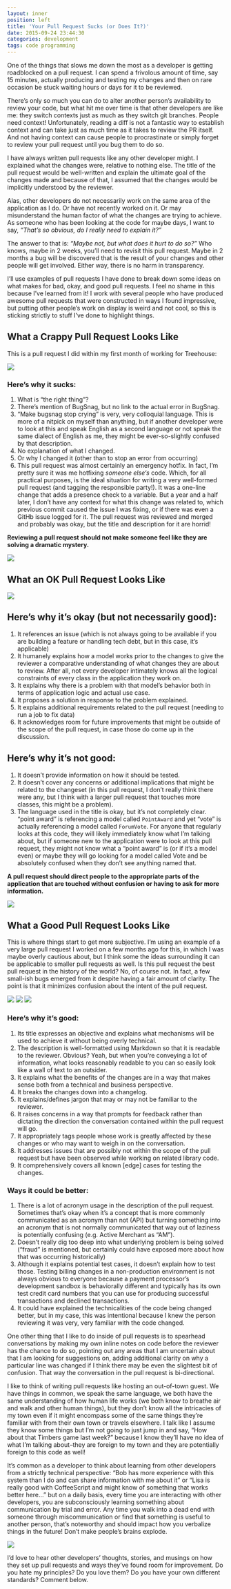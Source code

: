 ```yaml
---
layout: inner
position: left
title: 'Your Pull Request Sucks (or Does It?)'
date: 2015-09-24 23:44:30
categories: development
tags: code programming
---
```


One of the things that slows me down the most as a developer is getting roadblocked on a pull request. I can spend a frivolous amount of time, say 15 minutes, actually producing and testing my changes and then on rare occasion be stuck waiting hours or days for it to be reviewed.

There’s only so much you can do to alter another person’s availability to review your code, but what hit me over time is that other developers are like me: they switch contexts just as much as they switch git branches. People need context! Unfortunately, reading a diff is not a fantastic way to establish context and can take just as much time as it takes to review the PR itself. And not having context can cause people to procrastinate or simply forget to review your pull request until you bug them to do so.

I have always written pull requests like any other developer might. I explained what the changes were, relative to nothing else. The title of the pull request would be well-written and explain the ultimate goal of the changes made and because of that, I assumed that the changes would be implicitly understood by the reviewer.

Alas, other developers do not necessarily work on the same area of the application as I do. Or have not recently worked on it. Or may misunderstand the human factor of what the changes are trying to achieve.  As someone who has been looking at the code for maybe days, I want to say, _“That’s so obvious, do I really need to explain it?”_

The answer to that is: _“Maybe not, but what does it hurt to do so?”_ Who knows, maybe in 2 weeks, you’ll need to revisit this pull request. Maybe in 2 months a bug will be discovered that is the result of your changes and other people will get involved. Either way, there is no harm in transparency.

I’ll use examples of pull requests I have done to break down some ideas on what makes for bad, okay, and good pull requests. I feel no shame in this because I’ve learned from it! I work with several people who have produced awesome pull requests that were constructed in ways I found impressive, but putting other people’s work on display is weird and not cool, so this is sticking strictly to stuff I’ve done to highlight things.

## What a Crappy Pull Request Looks Like

This is a pull request I did within my first month of working for Treehouse:

![](https://s3.amazonaws.com/aimeeault.com/Screen-Shot-2015-09-24-at-2.29.28-PM.png)

### Here’s why it sucks:

1. What is “the right thing”?
2. There’s mention of BugSnag, but no link to the actual error in BugSnag.
3. “Make bugsnag stop crying” is very, very colloquial language. This is more of a nitpick on myself than anything, but if another developer were to look at this and speak English as a second language or not speak the same dialect of English as me, they might be ever-so-slightly confused by that description.
4. No explanation of what I changed.
5. Or why I changed it (other than to stop an error from occurring)
6. This pull request was almost certainly an emergency hotfix. In fact, I’m pretty sure it was me hotfixing _someone else‘s_ code. Which, for all practical purposes, is the ideal situation for writing a very well-formed pull request (and tagging the responsible party!). It was a one-line change that adds a presence check to a variable. But a year and a half later, I don’t have any context for what this change was related to, which previous commit caused the issue I was fixing, or if there was even a GitHb issue logged for it. The pull request was reviewed and merged and probably was okay, but the title and description for it are horrid!

**Reviewing a pull request should not make someone feel like they are solving a dramatic mystery.**

![](https://s3.amazonaws.com/aimeeault.com/tumblr_nuh1vgNaCo1qbzzgco1_1280.gif)

## What an OK Pull Request Looks Like

![](https://s3.amazonaws.com/aimeeault.com/Screen-Shot-2015-09-24-at-2.37.33-PM-1024x669.png)

## Here’s why it’s okay (but not necessarily good):

1. It references an issue (which is not always going to be available if you are building a feature or handling tech debt, but in this case, it’s applicable)
2. It humanely explains how a model works prior to the changes to give the reviewer a comparative understanding of what changes they are about to review. After all, not every developer intimately knows all the logical constraints of every class in the application they work on.
3. It explains why there is a problem with that model’s behavior both in terms of application logic and actual use case.
4. It proposes a solution in response to the problem explained.
5. It explains additional requirements related to the pull request (needing to run a job to fix data)
6. It acknowledges room for future improvements that might be outside of the scope of the pull request, in case those do come up in the discussion.

## Here’s why it’s not good:

1. It doesn’t provide information on how it should be tested.
2. It doesn’t cover any concerns or additional implications that might be related to the changeset (in this pull request, I don’t really think there were any, but I think with a larger pull request that touches more classes, this might be a problem).
3. The language used in the title is okay, but it’s not completely clear. “point award” is referencing a model called `PointAward` and yet “vote” is actually referencing a model called `ForumVote`. For anyone that regularly looks at this code, they will likely immediately know what I’m talking about, but if someone new to the application were to look at this pull request, they might not know what a “point award” is (or if it’s a model even) or maybe they will go looking for a model called Vote and be absolutely confused when they don’t see anything named that.

**A pull request should direct people to the appropriate parts of the application that are touched without confusion or having to ask for more information.**

![](https://s3.amazonaws.com/aimeeault.com/anigif_enhanced-buzz-4693-1416329884-4.gif)

## What a Good Pull Request Looks Like

This is where things start to get more subjective. I’m using an example of a very large pull request I worked on a few months ago for this, in which I was maybe overly cautious about, but I think some the ideas surrounding it can be applicable to smaller pull requests as well. Is this pull request the best pull request in the history of the world? No, of course not. In fact, a few small-ish bugs emerged from it despite having a fair amount of clarity. The point is that it minimizes confusion about the intent of the pull request.

![](https://s3.amazonaws.com/aimeeault.com/Screen-Shot-2015-09-24-at-2.54.49-PM-1024x231.png)
![](https://s3.amazonaws.com/aimeeault.com/Screen-Shot-2015-09-24-at-2.57.01-PM-1024x967.png)
![](https://s3.amazonaws.com/aimeeault.com/Screen-Shot-2015-09-24-at-2.57.29-PM-1024x810.png)

### Here’s why it’s good:

1. Its title expresses an objective and explains what mechanisms will be used to achieve it without being overly technical.
2. The description is well-formatted using Markdown so that it is readable to the reviewer. Obvious? Yeah, but when you’re conveying a lot of information, what looks reasonably readable to you can so easily look like a wall of text to an outsider.
3. It explains what the benefits of the changes are in a way that makes sense both from a technical and business perspective.
4. It breaks the changes down into a changelog.
5. It explains/defines jargon that may or may not be familiar to the reviewer.
6. It raises concerns in a way that prompts for feedback rather than dictating the direction the conversation contained within the pull request will go.
7. It appropriately tags people whose work is greatly affected by these changes or who may want to weigh in on the conversation.
8. It addresses issues that are possibly not within the scope of the pull request but have been observed while working on related library code.
9. It comprehensively covers all known [edge] cases for testing the changes.

### Ways it could be better:

1. There is a lot of acronym usage in the description of the pull request. Sometimes that’s okay when it’s a concept that is more commonly communicated as an acronym than not (API) but turning something into an acronym that is not normally communicated that way out of laziness is potentially confusing (e.g. Active Merchant as “AM”).
2. Doesn’t really dig too deep into what underlying problem is being solved (“fraud” is mentioned, but certainly could have exposed more about how that was occurring historically)
3. Although it explains potential test cases, it doesn’t explain how to test those. Testing billing changes in a non-production environment is not always obvious to everyone because a payment processor’s development sandbox is behaviorally different and typically has its own test credit card numbers that you can use for producing successful transactions and declined transactions.
4. It could have explained the technicalities of the code being changed better, but in my case, this was intentional because I knew the person reviewing it was very, very familiar with the code changed.


One other thing that I like to do inside of pull requests is to spearhead conversations by making my own inline notes on code before the reviewer has the chance to do so, pointing out any areas that I am uncertain about that I am looking for suggestions on, adding additional clarity on why a particular line was changed if I think there may be even the slightest bit of confusion. That way the conversation in the pull request is bi-directional.

I like to think of writing pull requests like hosting an out-of-town guest. We have things in common, we speak the same language, we both have the same understanding of how human life works (we both know to breathe air and walk and other human things), but they don’t know all the intricacies of my town even if it might encompass some of the same things they’re familiar with from their own town or travels elsewhere. I talk like I assume they know some things but I’m not going to just jump in and say, “How about that Timbers game last week?” because I know they’ll have no idea of what I’m talking about–they are foreign to my town and they are potentially foreign to this code as well!

It’s common as a developer to think about learning from other developers from a strictly technical perspective: “Bob has more experience with this system than I do and can share information with me about it” or “Lisa is really good with CoffeeScript and might know of something that works better here…” but on a daily basis, every time you are interacting with other developers, you are subconsciously learning something about communication by trial and error. Any time you walk into a dead end with someone through miscommunication or find that something is useful to another person, that’s noteworthy and should impact how you verbalize things in the future! Don’t make people’s brains explode.

![](https://s3.amazonaws.com/aimeeault.com/irCpBtzWVDIeI.gif)

I’d love to hear other developers’ thoughts, stories, and musings on how they set up pull requests and ways they’ve found room for improvement. Do you hate my principles? Do you love them? Do you have your own different standards? Comment below.
